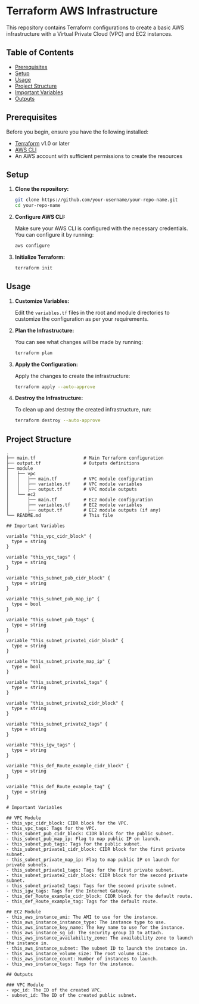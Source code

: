 # Terraform AWS Infrastructure

This repository contains Terraform configurations to create a basic AWS infrastructure with a Virtual Private Cloud (VPC) and EC2 instances.

## Table of Contents

- [Prerequisites](#prerequisites)
- [Setup](#setup)
- [Usage](#usage)
- [Project Structure](#project-structure)
- [Important Variables](#important-variables)
- [Outputs](#outputs)

## Prerequisites

Before you begin, ensure you have the following installed:

- [Terraform](https://www.terraform.io/downloads.html) v1.0 or later
- [AWS CLI](https://aws.amazon.com/cli/)
- An AWS account with sufficient permissions to create the resources

## Setup

1. **Clone the repository:**

    ```sh
    git clone https://github.com/your-username/your-repo-name.git
    cd your-repo-name
    ```

2. **Configure AWS CLI:**

    Make sure your AWS CLI is configured with the necessary credentials. You can configure it by running:

    ```sh
    aws configure
    ```

3. **Initialize Terraform:**

    ```sh
    terraform init
    ```

## Usage

1. **Customize Variables:**

    Edit the `variables.tf` files in the root and module directories to customize the configuration as per your requirements.

2. **Plan the Infrastructure:**

    You can see what changes will be made by running:

    ```sh
    terraform plan
    ```

3. **Apply the Configuration:**

    Apply the changes to create the infrastructure:

    ```sh
    terraform apply --auto-approve
    ```

4. **Destroy the Infrastructure:**

    To clean up and destroy the created infrastructure, run:

    ```sh
    terraform destroy --auto-approve
    ```

## Project Structure

```plaintext
.
├── main.tf                  # Main Terraform configuration
├── output.tf                # Outputs definitions
├── module
│   ├── vpc
│   │   ├── main.tf          # VPC module configuration
│   │   ├── variables.tf     # VPC module variables
│   │   ├── output.tf        # VPC module outputs
│   └── ec2
│       ├── main.tf          # EC2 module configuration
│       ├── variables.tf     # EC2 module variables
│       ├── output.tf        # EC2 module outputs (if any)
└── README.md                # This file

## Important Variables

variable "this_vpc_cidr_block" {
  type = string
}

variable "this_vpc_tags" {
  type = string
}

variable "this_subnet_pub_cidr_block" {
  type = string
}

variable "this_subnet_pub_map_ip" {
  type = bool
}

variable "this_subnet_pub_tags" {
  type = string
}

variable "this_subnet_private1_cidr_block" {
  type = string
}

variable "this_subnet_private_map_ip" {
  type = bool
}

variable "this_subnet_private1_tags" {
  type = string
}

variable "this_subnet_private2_cidr_block" {
  type = string
}

variable "this_subnet_private2_tags" {
  type = string
}

variable "this_igw_tags" {
  type = string
}

variable "this_def_Route_example_cidr_block" {
  type = string
}

variable "this_def_Route_example_tag" {
  type = string
}

# Important Variables

## VPC Module
- this_vpc_cidr_block: CIDR block for the VPC.
- this_vpc_tags: Tags for the VPC.
- this_subnet_pub_cidr_block: CIDR block for the public subnet.
- this_subnet_pub_map_ip: Flag to map public IP on launch.
- this_subnet_pub_tags: Tags for the public subnet.
- this_subnet_private1_cidr_block: CIDR block for the first private subnet.
- this_subnet_private_map_ip: Flag to map public IP on launch for private subnets.
- this_subnet_private1_tags: Tags for the first private subnet.
- this_subnet_private2_cidr_block: CIDR block for the second private subnet.
- this_subnet_private2_tags: Tags for the second private subnet.
- this_igw_tags: Tags for the Internet Gateway.
- this_def_Route_example_cidr_block: CIDR block for the default route.
- this_def_Route_example_tag: Tags for the default route.

## EC2 Module
- this_aws_instance_ami: The AMI to use for the instance.
- this_aws_instance_instance_type: The instance type to use.
- this_aws_instance_key_name: The key name to use for the instance.
- this_aws_instance_sg_id: The security group ID to attach.
- this_aws_instance_availability_zone: The availability zone to launch the instance in.
- this_aws_instance_subnet: The subnet ID to launch the instance in.
- this_aws_instance_volume_size: The root volume size.
- this_aws_instance_count: Number of instances to launch.
- this_aws_instance_tags: Tags for the instance.

## Outputs

### VPC Module
- vpc_id: The ID of the created VPC.
- subnet_id: The ID of the created public subnet.
```
